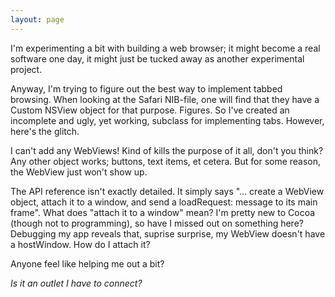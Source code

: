 ```yaml
---
layout: page
---
```




I'm experimenting a bit with building a web browser; it might become a real software one day, it might just be tucked away as another experimental project.

Anyway, I'm trying to figure out the best way to implement tabbed browsing. When looking at the Safari NIB-file, one will find that they have a Custom NSView object for that purpose. Figures. So I've created an incomplete and ugly, yet working, subclass for implementing tabs. However, here's the glitch.

I can't add any WebViews! Kind of kills the purpose of it all, don't you think? Any other object works; buttons, text items, et cetera. But for some reason, the WebView just won't show up.

The API reference isn't exactly detailed. It simply says "... create a WebView object, attach it to a window, and send a loadRequest: message to its main frame". What does "attach it to a window" mean? I'm pretty new to Cocoa (though not to programming), so have I missed out on something here? Debugging my app reveals that, suprise surprise, my WebView doesn't have a hostWindow. How do I attach it?

Anyone feel like helping me out a bit?

*Is it an outlet I have to connect?*
